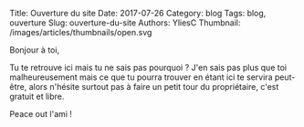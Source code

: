 Title: Ouverture du site
Date: 2017-07-26
Category: blog
Tags: blog, ouverture
Slug: ouverture-du-site
Authors: YliesC
Thumbnail: /images/articles/thumbnails/open.svg


Bonjour à toi,

Tu te retrouve ici mais tu ne sais pas pourquoi ? J'en sais pas plus que toi malheureusement mais ce que tu pourra trouver en étant ici te servira peut-être, alors n'hésite surtout pas à faire un petit tour du propriétaire, c'est gratuit et libre.

Peace out l'ami !
